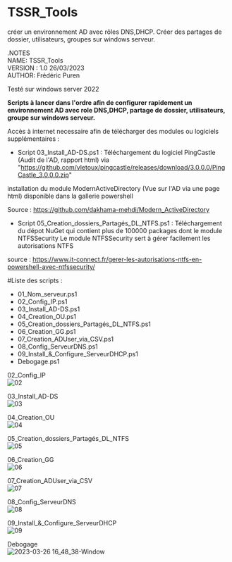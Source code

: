 # TSSR_Tools
créer un environnement AD avec rôles DNS,DHCP. Créer des partages de dossier, utilisateurs, groupes sur windows serveur.

.NOTES  
NAME:	TSSR_Tools  
VERSION : 1.0  26/03/2023  
AUTHOR:	Frédéric Puren  


Testé sur windows server 2022

**Scripts à lancer dans l'ordre afin de configurer rapidement un environnement AD avec role DNS,DHCP, partage de dossier, utilisateurs, groupe sur windows serveur.**

Accès à internet necessaire afin de télécharger des modules ou logiciels supplémentaires :

- Script 03_Install_AD-DS.ps1 :
Téléchargement du logiciel PingCastle (Audit de l'AD, rapport html) via "https://github.com/vletoux/pingcastle/releases/download/3.0.0.0/PingCastle_3.0.0.0.zip"

installation du module ModernActiveDirectory (Vue sur l'AD via une page html) disponible dans la gallerie powershell

Source : https://github.com/dakhama-mehdi/Modern_ActiveDirectory


- Script 05_Creation_dossiers_Partagés_DL_NTFS.ps1 :
Téléchargement du dépot NuGet qui contient plus de 100000 packages dont le module NTFSSecurity
Le module NTFSSecurity sert à gérer facilement les autorisations NTFS

source : https://www.it-connect.fr/gerer-les-autorisations-ntfs-en-powershell-avec-ntfssecurity/

#Liste des scripts :

- 01_Nom_serveur.ps1
- 02_Config_IP.ps1
- 03_Install_AD-DS.ps1
- 04_Creation_OU.ps1
- 05_Creation_dossiers_Partagés_DL_NTFS.ps1
- 06_Creation_GG.ps1
- 07_Creation_ADUser_via_CSV.ps1
- 08_Config_ServeurDNS.ps1
- 09_Install_&_Configure_ServeurDHCP.ps1
- Debogage.ps1


02_Config_IP  
![02](https://user-images.githubusercontent.com/105367565/227781711-ae2e693a-dd16-4a96-b5be-bae272505b06.png)

03_Install_AD-DS  
![03](https://user-images.githubusercontent.com/105367565/227781729-cb39ebaf-baaf-4aa9-9b21-c65fc9f68c7f.png)

04_Creation_OU  
![04](https://user-images.githubusercontent.com/105367565/227781751-86a46091-fc9e-409a-83d2-6dbcf5e58f12.png)

05_Creation_dossiers_Partagés_DL_NTFS  
![05](https://user-images.githubusercontent.com/105367565/227781773-93105daf-d22a-4c49-83b1-a116bb6cf380.png)

06_Creation_GG  
![06](https://user-images.githubusercontent.com/105367565/227781787-a666f1a5-efd7-460d-846b-d99578fa7d89.png)

07_Creation_ADUser_via_CSV  
![07](https://user-images.githubusercontent.com/105367565/227781800-7d4c270c-d1af-4cf0-8e6c-3c446dd98813.png)

08_Config_ServeurDNS  
![08](https://user-images.githubusercontent.com/105367565/227781814-fe1a242b-954e-4d18-a09f-2827e30f8f5a.png)

09_Install_&_Configure_ServeurDHCP  
![09](https://user-images.githubusercontent.com/105367565/227781842-483eee6f-5ccc-4628-9d90-744fc9275521.png)

Debogage  
![2023-03-26 16_48_38-Window](https://user-images.githubusercontent.com/105367565/227783805-dfd4de53-9a82-49ab-ab14-c2673813ef52.png)


